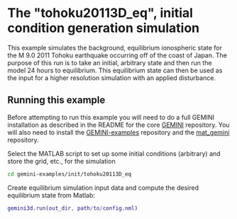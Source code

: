 # The "tohoku20113D\_eq", initial condition generation simulation

This example simulates the background, equilibrium ionospheric state for the M 9.0 2011 Tohoku earthquake occurring off of the coast of Japan.  The purpose of this run is to take an initial, arbitrary state and then run the model 24 hours to equilibrium.  This equilibrium state can then be used as the input for a higher resolution simulation with an applied disturbance.



## Running this example

Before attempting to run this example you will need to do a full GEMINI installation as described in the README for the core
[GEMINI](https://github.com/gemini3d/gemini3d)
repository.
You will also need to install the
[GEMINI-examples](https://github.com/gemini3d/GEMINI-examples)
repository and the
[mat_gemini](https://github.com/gemini3d/mat_gemini)
repository.

Select the MATLAB script to set up some initial conditions (arbitrary) and store the grid, etc.,  for the simulation

```sh
cd gemini-examples/init/tohoku20113D_eq
```

Create equilibrium simulation input data and compute the desired equilibrium state from Matlab:

```matlab
gemini3d.run(out_dir, path/to/config.nml)
```

